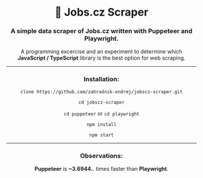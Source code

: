 <div align="center">

# 💼 Jobs.cz Scraper

### A simple data scraper of Jobs.cz written with Puppeteer and Playwright.

A programming excercise and an experiment to determine which **JavaScript / TypeScript** library is the best option for web scraping.

***

### Installation:

`clone https://github.com/zahradnik-ondrej/jobscz-scraper.git`

`cd jobscz-scraper`

`cd puppeteer` or `cd playwright`

`npm install`

`npm start`

***

### Observations:

**Puppeteer** is **~3.6944..** times faster than **Playwright**.

</div>
